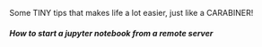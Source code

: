 Some TINY tips that makes life a lot easier, just like a CARABINER!


##### How to start a jupyter notebook from a remote server #####

